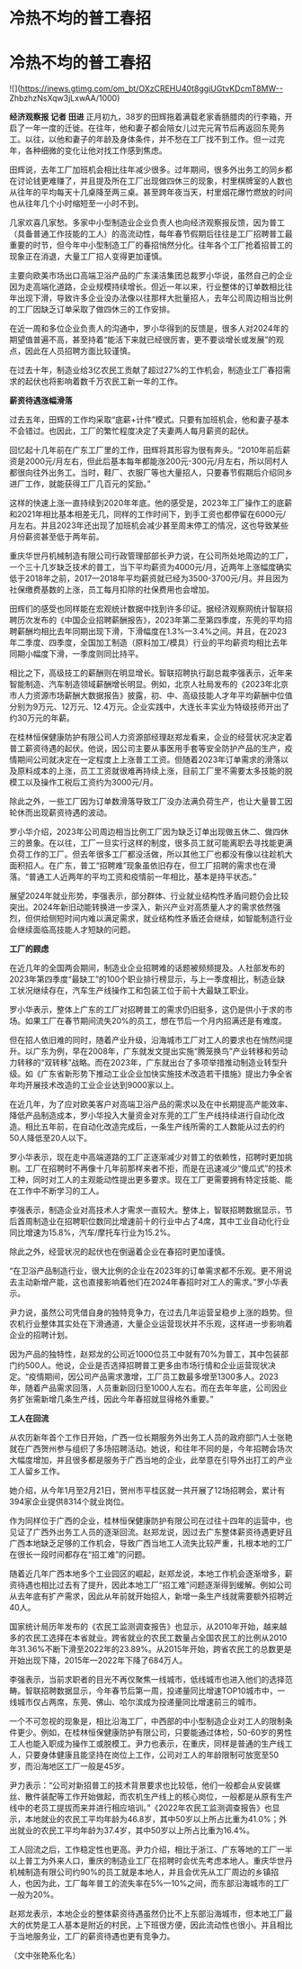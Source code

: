 # 冷热不均的普工春招

# 冷热不均的普工春招

![](https://inews.gtimg.com/om_bt/OXzCREHU40t8ggiUGtvKDcmT8MW--
ZhbzhzNsXqw3jLxwAA/1000)

**经济观察报 记者 田进**
正月初九，38岁的田辉拖着满载老家香肠腊肉的行李箱，开启了一年一度的迁徙。在往年，他和妻子都会陪女儿过完元宵节后再返回东莞务工。以往，以他和妻子的年龄及身体条件，并不愁在工厂找不到工作。但一过完年，各种细微的变化让他对找工作感到焦虑。

田辉说，去年工厂加班机会相比往年减少很多。过年期间，很多外出务工的同乡都在讨论钱更难赚了，并且提及所在工厂出现做四休三的现象，村里棋牌室的人数也从往年的平均每天十几桌降至两三桌。甚至跨年夜当天，村里烟花爆竹燃放的时间也从往年几个小时缩短至一小时不到。

几家欢喜几家愁。多家中小型制造业企业负责人也向经济观察报反馈，因为普工（具备普通工作技能的工人）的高流动性，每年春节假期后往往是工厂招聘普工最重要的时节，但今年中小型制造工厂的春招悄然分化。往年各个工厂抢着招普工的现象正在消退，大量工厂招人变得更加谨慎。

主要向欧美市场出口高端卫浴产品的广东渼洁集团总裁罗小华说，虽然自己的企业因为走高端化道路，企业规模持续增长。但近一年以来，行业整体的订单数相比往年出现下滑，导致许多企业没办法像以往那样大批量招人，去年公司周边相当比例的工厂因缺乏订单采取了做四休三的工作安排。

在近一周和多位企业负责人的沟通中，罗小华得到的反馈是，很多人对2024年的期望值普遍不高，甚至持着“能活下来就已经很厉害，更不要谈增长或发展”的观点，因此在人员招聘方面比较谨慎。

在过去十年，制造业给3亿农民工贡献了超过27%的工作机会，制造业工厂春招需求的起伏也将影响着数千万农民工新一年的工作。

**薪资待遇涨幅滑落**

过去五年，田辉的工作均采取“底薪+计件”模式。只要有加班机会，他和妻子基本不会错过。也因此，工厂的繁忙程度决定了夫妻两人每月薪资的起伏。

回忆起十几年前在广东工厂里的工作，田辉将其形容为很有奔头。“2010年前后薪资是2000元/月左右，但此后基本每年都能涨200元-300元/月左右，所以同村人都很向往外出务工。当时，鞋厂、衣服厂等也大量招人，只要春节假期后介绍同乡进厂工作，就能获得工厂几百元的奖励。”

这样的快速上涨一直持续到2020年年底。他的感受是，2023年工厂操作工的底薪和2021年相比基本相差无几，同样的工作时间下，到手工资也都停留在6000元/月左右。并且2023年还出现了加班机会减少甚至周末停工的情况，这也导致某些月份薪资甚至低于两年前。

重庆华世丹机械制造有限公司行政管理部部长尹力说，在公司所处地周边的工厂，一个三十几岁缺乏技术的普工，当下平均薪资为4000元/月，近两年上涨幅度确实低于2018年之前，2017—2018年平均薪资就已经为3500-3700元/月。并且因为社保缴费基数的上涨，员工每月扣除的社保费用也会增加。

田辉们的感受也同样能在宏观统计数据中找到许多印证。据经济观察网统计智联招聘历次发布的《中国企业招聘薪酬报告》，2023年第二至第四季度，东莞的平均招聘薪酬均相比去年同期出现下滑，下滑幅度在1.3%—3.4%之间。并且，在2023年二季度、四季度，全国加工制造（原料加工/模具）行业的平均薪资均相比去年同期小幅度下滑，一季度则同比持平。

相比之下，高级技工的薪酬则在明显增长。智联招聘执行副总裁李强表示，近年来智能制造、汽车制造领域薪酬增长明显。例如，北京人社局发布的《2023年北京市人力资源市场薪酬大数据报告》披露，初、中、高级技能人才年平均薪酬中位值分别为9万元、12万元、12.4万元。企业实践中，大连长丰实业为特级技师开出了约30万元的年薪。

在桂林恒保健康防护有限公司人力资源部经理赵郑龙看来，企业的经营状况决定着普工薪资待遇的起伏。他说，因公司主要从事医用手套等安全防护产品的生产，疫情期间公司就决定在一定程度上上涨普工工资。但随着2023年订单需求的滑落以及原料成本的上涨，员工工资就很难再持续上涨，目前工厂里不需要太多技能的脱模工以及操作工税后工资约为3000元/月。

除此之外，一些工厂因为订单数滑落导致工厂没办法满负荷生产，也让大量普工因轮休而出现薪资待遇的波动。

罗小华介绍，2023年公司周边相当比例工厂因为缺乏订单出现做五休二、做四休三的景象。在以往，工厂一旦实行这样的制度，很多员工就可能离职去寻找能更满负荷工作的工厂。但去年很多工厂都没活做，所以其他工厂也都没有像以往趁机大面积招人。在广东，普工“招聘难”现象虽依旧存在，但工厂招聘的需求也在滑落。“普通工人近两年的平均工资和疫情前一年相比，基本是持平状态。”

展望2024年就业形势，李强表示，部分群体、行业就业结构性矛盾问题仍会比较突出。2024年新旧动能转换进一步深入，新兴产业对高质量人才的需求依然强烈，但供给侧短时间内难以满足需求，就业结构性矛盾还会继续，如智能制造行业会继续面临高技能人才短缺的问题。

**工厂的顾虑**

在近几年的全国两会期间，制造业企业招聘难的话题被频频提及。人社部发布的2023年第四季度“最缺工”的100个职业排行榜显示，与上一季度相比，制造业缺工状况继续存在，汽车生产线操作工和包装工位于前十大最缺工职业。

罗小华表示，整体上广东的工厂对招聘普工的需求仍旧挺多，这仍是供小于求的市场。如果工厂在春节期间流失20%的员工，想在节后一个月内招满还是有难度。

但在招人依旧难的同时，随着产业升级，沿海城市工厂对工人的要求也在悄然间提升。以广东为例，早在2008年，广东就发文提出实施“腾笼换鸟”产业转移和劳动力转移的“双转移”战略。而在2023年，广东就出台了多项举措推动制造业转型升级。如《广东省新形势下推动工业企业加快实施技术改造若干措施》提出力争全省年均开展技术改造的工业企业达到9000家以上。

在近几年，为了应对欧美客户对高端卫浴产品的需求以及在中长期提高产能效率、降低产品制造成本，罗小华投入大量资金对东莞的工厂生产线持续进行自动化改造。相比五年前，在自动化改造完成后，一条生产线所需的工人数能从过去的约50人降低至20人以下。

罗小华表示，现在走中高端道路的工厂正逐渐减少对普工的依赖性，招聘时更加挑剔。工厂在招聘时不再像十几年前那样来者不拒，而是在迅速减少“傻瓜式”的技术工种，同时对工人的主观能动性提出更多要求。现在工厂更需要拥有特定技能、能在工作中不断学习的工人。

李强表示，制造企业对高技术人才需求一直较大。整体上，智联招聘数据显示，节后首周制造业在招聘职位数同比增速前十的行业中占了4席，其中工业自动化行业同比增速为15.8%，汽车/摩托车行业为15.2%。

除此之外，经营状况的起伏也在倒逼着企业在春招时更加谨慎。

“在卫浴产品制造行业，很大比例的企业在2023年的订单需求都不乐观。更不用说去主动新增产能，这也直接影响着他们在2024年春招时对工人的需求。”罗小华表示。

尹力说，虽然公司凭借自身的独特竞争力，在过去几年运营呈稳步上涨的趋势。但农机行业整体其实处在下滑通道，大量企业运营现状并不乐观，这样进一步影响着企业的招聘计划。

因为产品的独特性，赵郑龙的公司近1000位员工中就有70%为普工，其中包装部门约500人。他说，企业是否选择招聘普工更多由市场行情和企业运营现状决定。“疫情期间，因公司产品需求激增，工厂员工数最多增至1300多人。2023年，随着产品需求回落，人员重新回归至1000人左右。而在去年年底，公司因业务扩张需新增几条生产线，因此今年春招就显得格外重要。”

**工人在回流**

从农历新年首个工作日开始，广西一位长期服务外出务工人员的政府部门人士张艳就在广西贺州参与组织了多场招聘活动。她说，和往年不同的是，今年招聘会场次大幅度增加，并且很多都是服务于广西当地的企业，此举意在引导外出打工的产业工人留乡工作。

她介绍，从今年1月至2月21日，贺州市平桂区就一共开展了12场招聘会，累计有394家企业提供8314个就业岗位。

作为同样位于广西的企业，桂林恒保健康防护有限公司在过往十四年的运营中，也见证了广西外出务工人员的逐渐回流。赵郑龙说，因过去广东整体薪资待遇更好且广西本地缺乏足够的工作机会，导致广西当地工人流失比较严重，扎根本地的工厂在很长一段时间都存在“招工难”的问题。

随着近几年广西本地多个工业园区的崛起，赵郑龙说，本地工作机会逐渐增多，薪资待遇也相比过去有了提升，因此本地工厂“招工难”问题逐渐得到缓解。例如公司从去年底有扩产需求，因此从年前就开始招人，新增一条生产线就需要额外招聘近40人。

国家统计局历年发布的《农民工监测调查报告》也显示，从2010年开始，越来越多的农民工选择在本省就业。跨省就业的农民工数量占全国农民工的比例从2010年31.36%不断下滑至2022年的23.89%。从2015年开始，跨省农民工的总数更是开始出现下降，2015年—2022年下降了684万人。

李强表示，当前求职者的目光不再仅聚焦一线城市，低线城市也进入他们的选择范畴。智联招聘数据显示，今年春节后第一周，投递量同比增速TOP10城市中，一线城市仅占两席，东莞、佛山、哈尔滨成为投递量同比增速前三的城市。

一个不可忽视的现象是，相比沿海工厂，中西部的中小型制造企业对工人的限制条件更少。例如，在桂林恒保健康防护有限公司，只要能通过体检，50-60岁的男性工人也能入职成为操作工或脱模工。尹力也表示，在重庆，同样是普通的生产线工人，只要身体健康且能坚持在岗位上工作，公司对工人的年龄限制可放宽至50岁，而沿海地区工厂一般是45岁。

尹力表示：“公司对新招普工的技术背景要求也比较低，他们一般都会从安装螺丝、散件装配等工作开始做起，而农机生产线上的核心岗位，一般都是从原有生产线中的老员工提拔而来并进行相应培训。”《2022年农民工监测调查报告》也显示，本地就业的农民工平均年龄为46.8岁，其中50岁以上所占比重为41.0%；外出就业的农民工平均年龄为37.4岁，其中50岁以上所占比重为16.4%。

工人回流之后，工作稳定性也更高。尹力介绍，相比于浙江、广东等地的工厂一半以上普工为外来人口，重庆的制造业工厂在招聘时会优先考虑本地人。重庆华世丹机械制造有限公司约90%的员工就是本地人，并且会优先从工厂周边的乡镇招人，也因为此，工厂每年普工的流失率在5%—10%之间，而东部沿海城市的工厂一般为20%。

赵郑龙表示，本地企业的整体薪资待遇虽然仍比不上东部沿海城市，但本地工厂最大的优势是工人基本是附近的村民，上下班很方便，因此流动性也很小。并且相比于当地服务业，工厂的薪资待遇也更有竞争力。

（文中张艳系化名）

